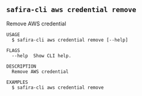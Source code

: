 <!-- order:8 -->
<!-- PLEASE! Don't edit this file, auto generated! -->

## `safira-cli aws credential remove`

Remove AWS credential

```
USAGE
  $ safira-cli aws credential remove [--help]

FLAGS
  --help  Show CLI help.

DESCRIPTION
  Remove AWS credential

EXAMPLES
  $ safira-cli aws credential remove
```
